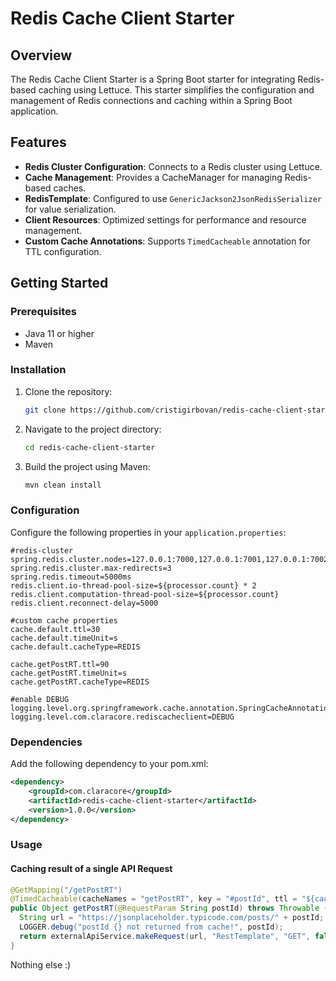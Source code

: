 # Redis Cache Client Starter

## Overview
The Redis Cache Client Starter is a Spring Boot starter for integrating Redis-based caching using Lettuce. This starter simplifies the configuration and management of Redis connections and caching within a Spring Boot application.

## Features
- **Redis Cluster Configuration**: Connects to a Redis cluster using Lettuce.
- **Cache Management**: Provides a CacheManager for managing Redis-based caches.
- **RedisTemplate**: Configured to use `GenericJackson2JsonRedisSerializer` for value serialization.
- **Client Resources**: Optimized settings for performance and resource management.
- **Custom Cache Annotations**: Supports `TimedCacheable` annotation for TTL configuration.

## Getting Started

### Prerequisites

- Java 11 or higher
- Maven

### Installation

1. Clone the repository:
    ```sh
    git clone https://github.com/cristigirbovan/redis-cache-client-starter.git
    ```
2. Navigate to the project directory:
    ```sh
    cd redis-cache-client-starter
    ```
3. Build the project using Maven:
    ```sh
    mvn clean install
    ```


### Configuration

Configure the following properties in your `application.properties`:

```application.properties
#redis-cluster
spring.redis.cluster.nodes=127.0.0.1:7000,127.0.0.1:7001,127.0.0.1:7002
spring.redis.cluster.max-redirects=3
spring.redis.timeout=5000ms
redis.client.io-thread-pool-size=${processor.count} * 2
redis.client.computation-thread-pool-size=${processor.count}
redis.client.reconnect-delay=5000

#custom cache properties
cache.default.ttl=30
cache.default.timeUnit=s
cache.default.cacheType=REDIS

cache.getPostRT.ttl=90
cache.getPostRT.timeUnit=s
cache.getPostRT.cacheType=REDIS

#enable DEBUG
logging.level.org.springframework.cache.annotation.SpringCacheAnnotationParserApi=DEBUG
logging.level.com.claracore.rediscacheclient=DEBUG
```

### Dependencies

Add the following dependency to your pom.xml:

```pom.xml
<dependency>
    <groupId>com.claracore</groupId>
    <artifactId>redis-cache-client-starter</artifactId>
    <version>1.0.0</version>
</dependency>
```

### Usage

#### Caching result of a single API Request

```java
@GetMapping("/getPostRT")
@TimedCacheable(cacheNames = "getPostRT", key = "#postId", ttl = "${cache.getPostRT}")
public Object getPostRT(@RequestParam String postId) throws Throwable {
  String url = "https://jsonplaceholder.typicode.com/posts/" + postId;
  LOGGER.debug("postId {} not returned from cache!", postId);
  return externalApiService.makeRequest(url, "RestTemplate", "GET", false, 5000, 5, null, Object.class);
}
```

Nothing else :)
